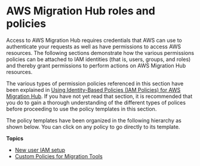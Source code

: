 # AWS Migration Hub roles and policies<a name="policy-templates"></a>

Access to AWS Migration Hub requires credentials that AWS can use to authenticate your requests as well as have permissions to access AWS resources\. The following sections demonstrate how the various permissions policies can be attached to IAM identities \(that is, users, groups, and roles\) and thereby grant permissions to perform actions on AWS Migration Hub resources\.

The various types of permission policies referenced in this section have been explained in [Using Identity\-Based Policies \(IAM Policies\) for AWS Migration Hub](auth-and-access-explained.md#access-control-identity-based)\. If you have not yet read that section, it is recommended that you do to gain a thorough understanding of the different types of polices before proceeding to use the policy templates in this section\. 

The policy templates have been organized in the following hierarchy as shown below\. You can click on any policy to go directly to its template\.

**Topics**
+ [New user IAM setup](new-customer-setup.md)
+ [Custom Policies for Migration Tools](customer-managed-vendor.md)